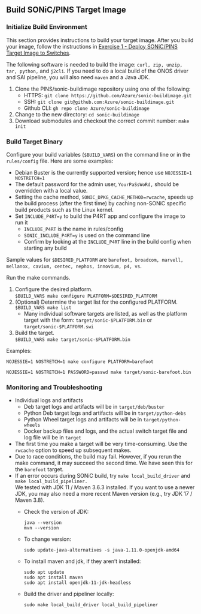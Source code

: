 <!--
Copyright 2021-present Open Networking Foundation

SPDX-License-Identifier: Apache-2.0
-->

## Build SONiC/PINS Target Image

### Initialize Build Environment

This section provides instructions to build your target image. After you build
your image, follow the instructions in [Exercise 1 - Deploy SONiC/PINS Target
Image to Switches](./Exercise1).

The following software is needed to build the image: `curl, zip, unzip, tar,
python,` and `j2cli`. If you need to do a local build of the ONOS driver and SAI
pipeline, you will also need `maven` and a Java JDK.

1. Clone the PINS/sonic-buildimage repository using one of the following:
    * HTTPS:       `git clone https://github.com/Azure/sonic-buildimage.git`
    * SSH:         `git clone git@github.com:Azure/sonic-buildimage.git`
    * Github CLI:  `gh repo clone Azure/sonic-buildimage`
2. Change to the new directory: `cd sonic-buildimage`
3. Download submodules and checkout the correct commit number: `make init`

### Build Target Binary

Configure your build variables (`$BUILD_VARS`) on the command line or in the
`rules/config` file. Here are some examples:

* Debian Buster is the currently supported version; hence use `NOJESSIE=1
  NOSTRETCH=1`
* The default password for the admin user, `YourPaSsWoRd,` should be overridden
  with a local value.
* Setting the cache method, `SONIC_DPKG_CACHE_METHOD=rwcache`, speeds up the
  build process (after the first time) by caching non-SONiC specific build
  products such as the Linux kernel.
* Set `INCLUDE_P4RT=y` to build the P4RT app and configure the image to run it
    * `INCLUDE_P4RT` is the name in rules/config
    * `SONIC_INCLUDE_P4RT=y` is used on the command line
    * Confirm by looking at the `INCLUDE_P4RT` line in the build config when
      starting any build

Sample values for `$DESIRED_PLATFORM` are `barefoot, broadcom, marvell,
mellanox, cavium, centec, nephos, innovium, p4, vs`.

Run the make commands.

1. Configure the desired platform. \
`$BUILD_VARS make configure PLATFORM=$DESIRED_PLATFORM`
2. (Optional) Determine the target list for the configured PLATFORM. \
`$BUILD_VARS make list`
    * Many individual software targets are listed, as well as the platform
      target with the form: `target/sonic-$PLATFORM.bin` or
      `target/sonic-$PLATFORM.swi`
3. Build the target. \
`$BUILD_VARS make target/sonic-$PLATFORM.bin`

Examples:

```
NOJESSIE=1 NOSTRETCH=1 make configure PLATFORM=barefoot

NOJESSIE=1 NOSTRETCH=1 PASSWORD=passwd make target/sonic-barefoot.bin
```

### Monitoring and Troubleshooting

* Individual logs and artifacts
    * Deb target logs and artifacts will be in `target/deb/buster`
    * Python Deb target logs and artifacts will be in `target/python-debs`
    * Python Wheel target logs and artifacts will be in `target/python-wheels`
    * Docker backup files and logs, and the actual switch target file and log
      file will be in `target`
* The first time you make a target will be very time-consuming. Use the
  `rwcache` option to speed up subsequent makes.
* Due to race conditions, the build may fail. However, if you rerun the make
  command, it may succeed the second time. We have seen this for the `barefoot`
  target.
* If an error occurs during SONiC build, try `make local_build_driver` and `make
  local_build_pipeliner.` \
We tested with JDK 11 / Maven 3.6.3 installed. If you want to use a newer JDK,
you may also need a more recent Maven version (e.g., try JDK 17 / Maven 3.8).
    * Check the version of JDK:

        ```
        java --version
        mvn --version
        ```

    * To change version:

        ```
        sudo update-java-alternatives -s java-1.11.0-openjdk-amd64
        ```

    * To install maven and jdk, if they aren’t installed:

        ```
        sudo apt update
        sudo apt install maven
        sudo apt install openjdk-11-jdk-headless
        ```

    * Build the driver and pipeliner locally:

        ```
        sudo make local_build_driver local_build_pipeliner
        ```
